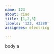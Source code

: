 ```yaml
---         
name: 123
about: ciao
title: [1,2,3]
labels: '123, 43380'
assignees: electricg

---         
```


body a
